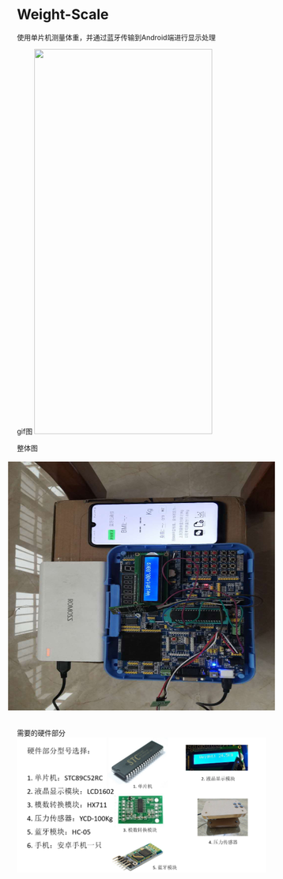 # Weight-Scale
使用单片机测量体重，并通过蓝牙传输到Android端进行显示处理

gif图
<img src="picture/1.gif"  width="360"  height = "780" />

整体图
<img src="picture/2.jpg" width="720"  height = "540"  style="transform:rotate(270deg);">

需要的硬件部分
![](picture/3.jpg)